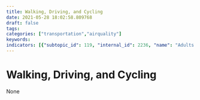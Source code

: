 ```yaml
---
title: Walking, Driving, and Cycling
date: 2021-05-28 18:02:58.809768
draft: false
tags: 
categories: ["transportation","airquality"]
keywords: 
indicators: [{"subtopic_id": 119, "internal_id": 2236, "name": "Adults Reporting Driving in the Last 30 Days", "URL": "https://a816-dohbesp.nyc.gov/IndicatorPublic/VisualizationData.aspx?id=2236,719b87,119,Summarize"}, {"subtopic_id": 119, "internal_id": 2238, "name": "Adults Reporting Speeding in the Last 30 Days", "URL": "https://a816-dohbesp.nyc.gov/IndicatorPublic/VisualizationData.aspx?id=2238,719b87,119,Summarize"}]
---
```

# Walking, Driving, and Cycling
None
